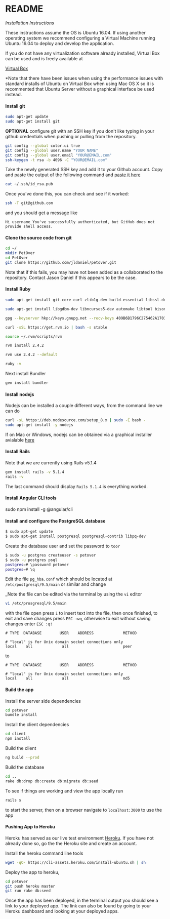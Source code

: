 # README

*Installation Instructions*

These instructions assume the OS is Ubuntu 16.04. If using another operating system we recommend configuring a Virtual Machine running Ubuntu 16.04 to deploy and develop the application. 

If you do not have any virtualization software already installed, Virtual Box can be used and is freely available at 

[Virtual Box](https://www.virtualbox.org/wiki/Downloads)

*Note that there have been issues when using the performance issues with standard installs of Ubuntu on Virtual Box when using Mac OS X so it is recommented that Ubuntu Server without a graphical interface be used instead. 

#### Install git
```bash
sudo apt-get update
sudo apt-get install git
```

__OPTIONAL__ configure git with an SSH key if you don't like typing in your github credentials when pushing or pulling from the repository.
```bash
git config --global color.ui true
git config --global user.name "YOUR NAME"
git config --global user.email "YOUR@EMAIL.com"
ssh-keygen -t rsa -b 4096 -C "YOUR@EMAIL.com"
```

Take the newly generated SSH key and add it to your Github account. Copy and paste the output of the following command and [paste it here](https://github.com/settings/keys)

```bash
cat ~/.ssh/id_rsa.pub
```

Once you've done this, you can check and see if it worked:
```bash
ssh -T git@github.com
```

and you should get a message like 
```
Hi username You've successfully authenticated, but GitHub does not provide shell access.
```

#### Clone the source code from git
```bash
cd ~/
mkdir PetOver
cd PetOver
git clone https://github.com/jldaniel/petover.git
```

Note that if this fails, you may have not been added as a collaborated to the repository. Contact Jason Daniel if this appears to be the case.

#### Install Ruby

```bash
sudo apt-get install git-core curl zlib1g-dev build-essential libssl-dev libreadline-dev libyaml-dev libsqlite3-dev sqlite3 libxml2-dev libxslt1-dev libcurl4-openssl-dev python-software-properties libffi-dev nodejs

sudo apt-get install libgdbm-dev libncurses5-dev automake libtool bison libffi-dev

gpg --keyserver hkp://keys.gnupg.net --recv-keys 409B6B1796C275462A1703113804BB82D39DC0E3

curl -sSL https://get.rvm.io | bash -s stable

source ~/.rvm/scripts/rvm

rvm install 2.4.2

rvm use 2.4.2 --default

ruby -v
```

Next install Bundler

```bash
gem install bundler
```


#### Install nodejs

Nodejs can be installed a couple different ways, from the command line we can do

```bash
curl -sL https://deb.nodesource.com/setup_8.x | sudo -E bash -
sudo apt-get install -y nodejs
```

If on Mac or Windows, nodejs can be obtained via a graphical installer avialable [here](https://nodejs.org/en/)

#### Install Rails
Note that we are currently using Rails v5.1.4 

```bash
gem install rails -v 5.1.4
rails -v
```

The last command should display `Rails 5.1.4` is everything worked.

#### Install Angular CLI tools
sudo npm install -g @angular/cli


#### Install and configure the PostgreSQL database

```bash
$ sudo apt-get update
$ sudo apt-get install postgresql postgresql-contrib libpq-dev
```

Create the database user and set the password to `toor`
```bash
$ sudo -u postgres createuser -s petover
$ sudo -u postgres psql
postgres=# \password petover
postgres=# \q
```

Edit the file `pg_hba.conf`
which should be located at
`/etc/postgresql/9.5/main` or similar
and change 

_Note the file can be edited via the terminal by using the `vi` editor

```bash
vi /etc/prosgresql/9.5/main
```

with the file open press `i` to insert text into the file, then once finished, to exit and save changes press `ESC :wq`, otherwise to exit without saving changes enter `ESC :q!`



```
# TYPE  DATABASE        USER    ADDRESS             METHOD

# "local" is for Unix domain socket connections only
local    all             all                        peer
```

to

```
# TYPE  DATABASE        USER    ADDRESS             METHOD

# "local" is for Unix domain socket connections only
local    all             all                        md5
```

#### Build the app

Install the server side dependencies

```bash
cd petover
bundle install
```

Install the client dependencies
```bash
cd client
npm install
```

Build the client
```bash
ng build --prod
```


Build the database
```bash
cd ..
rake db:drop db:create db:migrate db:seed
```

To see if things are working and view the app locally run

```bash
rails s
```

to start the server, then on a browser navigate to `localhost:3000` to use the app


#### Pushing App to Heroku
Heroku has served as our live test environment [Heroku](https://www.heroku.com/about). If you have not already done so, go the the Heroku site and create an account.

Install the heroku command line tools
```bash
wget -qO- https://cli-assets.heroku.com/install-ubuntu.sh | sh
```

Deploy the app to heroku, 

```bash
cd petover
git push heroku master
git run rake db:seed
```

Once the app has been deployed, in the terminal output you should see a link to your deployed app. The link can also be found by going to your Heroku dashboard and looking at your deployed apps.



